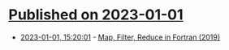 # [Published on 2023-01-01](index.md)

* [2023-01-01, 15:20:01](https://news.ycombinator.com/item?id=34206951) - [Map, Filter, Reduce in Fortran (2019)](https://milancurcic.com/2019/05/22/map-filter-reduce-in-fortran-2018.html)
